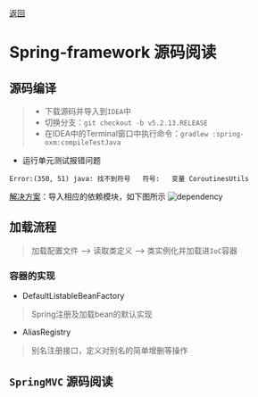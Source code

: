 <p> <a href="../源码阅读.md">返回</a></p>

# Spring-framework 源码阅读
## 源码编译
> - 下载源码并导入到`IDEA`中
> - 切换分支：`git checkout -b v5.2.13.RELEASE` 
> - 在IDEA中的Terminal窗口中执行命令：`gradlew :spring-oxm:compileTestJava`
- 运行单元测试报错问题
```text
Error:(350, 51) java: 找不到符号   符号:   变量 CoroutinesUtils
```
<a href="https://www.cnblogs.com/bruceChan0018/p/14214856.html">解决方案</a>：导入相应的依赖模块，如下图所示
![dependency](https://s3.bmp.ovh/imgs/2021/09/c95b9d18b9504ff7.jpg)
## 加载流程
> 加载配置文件 —> 读取类定义 —> 类实例化并加载进`IoC`容器  
### 容器的实现
- DefaultListableBeanFactory
> Spring注册及加载bean的默认实现
- AliasRegistry
> 别名注册接口，定义对别名的简单增删等操作

## `SpringMVC` 源码阅读
